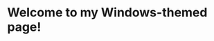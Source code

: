 <!DOCTYPE html>
<html lang="en">
<head>
  <meta charset="UTF-8">
  <title>My Windows Page</title>
</head>
<body>
  <h1>Welcome to my Windows-themed page!</h1>
</body>
</html>
